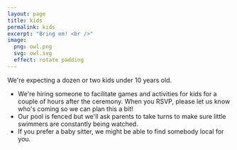 ```yaml
---
layout: page
title: kids
permalink: kids
excerpt: "Bring em! <br />"
image:
  png: owl.png
  svg: owl.svg
  effect: rotate padding
---
```



We're expecting a dozen or two kids under 10 years old.

* We're hiring someone to facilitate games and activities for kids for a couple of hours after the ceremony. When you RSVP, please let us know who's coming so we can plan this a bit!
* Our pool is fenced but we'll ask parents to take turns to make sure little swimmers are constantly being watched.
* If you prefer a baby sitter, we might be able to find somebody local for you.
